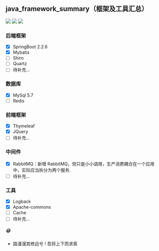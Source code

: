 
## java_framework_summary（框架及工具汇总）
[![](https://img.shields.io/badge/Language-Java-blue.svg)](https://github.com/1019509861/java_framework_summary)
[![](https://img.shields.io/badge/Framework-SpringBoot-brightgreen.svg)](https://github.com/1019509861/java_framework_summary)
[![](https://img.shields.io/badge/Database-MySql-blueviolet.svg)](https://github.com/1019509861/java_framework_summary)

### 后端框架
- [x] SpringBoot 2.2.6
- [x] Mybatis
- [ ] Shiro
- [ ] Quartz
- [ ] 待补充...

### 数据库
- [x] MySql 5.7
- [ ] Redis
 
### 前端框架
- [x] Thymeleaf
- [x] JQuery
- [ ] 待补充...

### 中间件
- [x] RabbitMQ：新增 RabbitMQ，但只是小小调用，生产消费耦合在一个应用中，实际应当拆分为两个服务.
- [ ] 待补充...

### 工具
- [x] Logback
- [x] Apache-commons
- [ ] Cache
- [ ] 待补充...

##### :smiley:
+ 路漫漫其修远兮
! 吾将上下而求索
